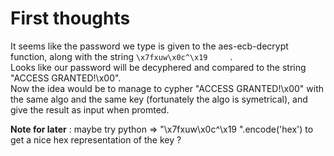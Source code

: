 # First thoughts
It seems like the password we type is given to the aes-ecb-decrypt function, along with the string ```\x7fxuw\x0c^\x19     ```.  
Looks like our password will be decyphered and compared to the string "ACCESS GRANTED!\x00".  
Now the idea would be to manage to cypher "ACCESS GRANTED!\x00" with the same algo and the same key (fortunately the algo is symetrical), and give the result as input when promted.

**Note for later** : maybe try python => "\x7fxuw\x0c^\x19     ".encode('hex') to get a nice hex representation of the key ?
